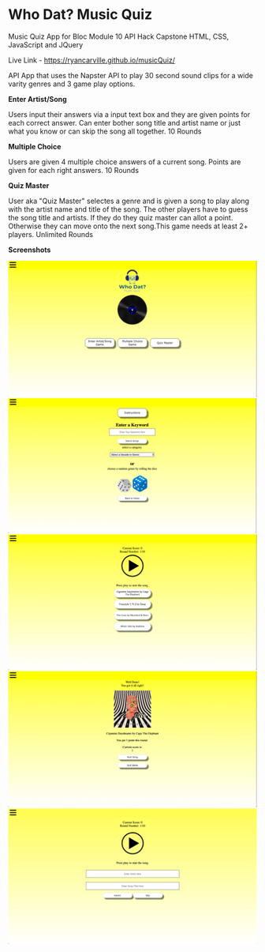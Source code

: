 # Who Dat? Music Quiz

Music Quiz App for Bloc Module 10
API Hack Capstone
HTML, CSS, JavaScript and JQuery

Live Link - https://ryancarville.github.io/musicQuiz/

API App that uses the Napster API to play 30 second sound clips for a wide varity genres and 3 game play options.

<b>Enter Artist/Song</b>

Users input their answers via a input text box and they are given points for each correct answer.  Can enter bother song title and artist name or just what you know or can skip the song all together.
10 Rounds

<b>Multiple Choice</b>

Users are given 4 multiple choice answers of a current song.  Points are given for each right answers.
10 Rounds

<b>Quiz Master</b>

User aka "Quiz Master" selectes a genre and is given a song to play along with the artist name and title of the song.  The other players have to guess the song title and artists.  If they do they quiz master can allot a point.  Otherwise they can move onto the next song.This game needs at least 2+ players.
Unlimited Rounds

<b>Screenshots</b>

![alt text](https://raw.githubusercontent.com/ryancarville/musicQuiz/master/images/whoDatMusicQuiz_1.png)
![alt text](https://raw.githubusercontent.com/ryancarville/musicQuiz/master/images/whoDatMusicQuiz_2.png)
![alt text](https://raw.githubusercontent.com/ryancarville/musicQuiz/master/images/whoDatMusicQuiz_3.png)
![alt text](https://raw.githubusercontent.com/ryancarville/musicQuiz/master/images/whoDatMusicQuiz_4.png)
![alt text](https://raw.githubusercontent.com/ryancarville/musicQuiz/master/images/whoDatMusicQuiz_5.png)










